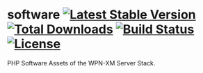 # software [![Latest Stable Version](https://poser.pugx.org/WPN-XM/php-software/version.png)](https://packagist.org/packages/WPN-XM/php-software) [![Total Downloads](https://poser.pugx.org/WPN-XM/php-software/d/total.png)](https://packagist.org/packages/WPN-XM/php-software) [![Build Status](https://travis-ci.org/WPN-XM/php-software.png)](https://travis-ci.org/WPN-XM/php-software) [![License](https://poser.pugx.org/WPN-XM/php-software/license.png)](https://packagist.org/packages/WPN-XM/php-software)

PHP Software Assets of the WPN-XM Server Stack.


